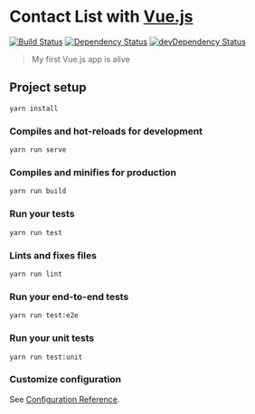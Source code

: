# Contact List with [Vue.js](https://vuejs.org/)

[![Build Status](https://img.shields.io/travis/leosuncin/contact-list.svg?style=flat)](https://travis-ci.org/leosuncin/contact-list)
[![Dependency Status](https://img.shields.io/david/leosuncin/contact-list.svg?style=flat)](https://david-dm.org/leosuncin/contact-list)
[![devDependency Status](https://img.shields.io/david/dev/leosuncin/contact-list.svg?style=flat)](https://david-dm.org/leosuncin/contact-list#info=devDependencies)

> My first Vue.js app is alive

## Project setup
```
yarn install
```

### Compiles and hot-reloads for development
```
yarn run serve
```

### Compiles and minifies for production
```
yarn run build
```

### Run your tests
```
yarn run test
```

### Lints and fixes files
```
yarn run lint
```

### Run your end-to-end tests
```
yarn run test:e2e
```

### Run your unit tests
```
yarn run test:unit
```

### Customize configuration
See [Configuration Reference](https://cli.vuejs.org/config/).
